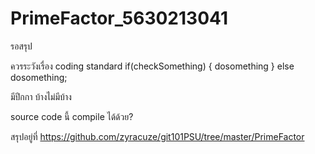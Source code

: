 # PrimeFactor_5630213041

รอสรุป

ควรระวังเรื่อง coding standard
             if(checkSomething) {
                 dosomething
             } else
                 dosomething;

มีปีกกา บ้างไม่มีบ้าง 

source code นี้ compile ได้ด้วย?

สรุปอยู่ที่ https://github.com/zyracuze/git101PSU/tree/master/PrimeFactor
